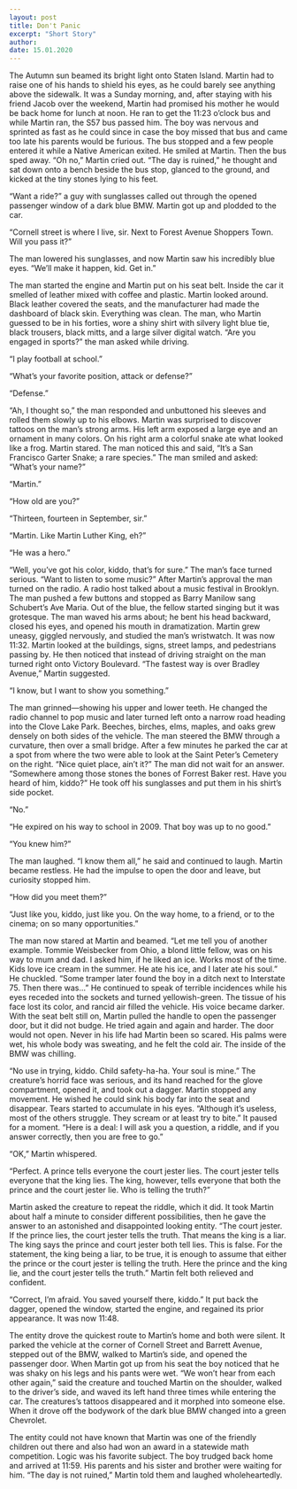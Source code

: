 ```yaml
---
layout: post
title: Don't Panic
excerpt: "Short Story"
author:
date: 15.01.2020
---
```


The Autumn sun beamed its bright light onto Staten Island. Martin had to raise one of his hands to shield his eyes, as he could barely see anything above the sidewalk. It was a Sunday morning, and, after staying with his friend Jacob over the weekend, Martin had promised his mother he would be back home for lunch at noon. He ran to get the 11:23 o’clock bus and while Martin ran, the S57 bus passed him. The boy was nervous and sprinted as fast as he could since in case the boy missed that bus and came too late his parents would be furious. The bus stopped and a few people entered it while a Native American exited. He smiled at Martin. Then the bus sped away. “Oh no,” Martin cried out. “The day is ruined,” he thought and sat down onto a bench beside the bus stop, glanced to the ground, and kicked at the tiny stones lying to his feet.

“Want a ride?” a guy with sunglasses called out through the opened passenger window of a dark blue BMW. Martin got up and plodded to the car. 

“Cornell street is where I live, sir. Next to Forest Avenue Shoppers Town. Will you pass it?” 

The man lowered his sunglasses, and now Martin saw his incredibly blue eyes. “We’ll make it happen, kid. Get in.” 

The man started the engine and Martin put on his seat belt. Inside the car it smelled of leather mixed with coffee and plastic. Martin looked around. Black leather covered the seats, and the manufacturer had made the dashboard of black skin. Everything was clean. The man, who Martin guessed to be in his forties, wore a shiny shirt with silvery light blue tie, black trousers, black mitts, and a large silver digital watch. “Are you engaged in sports?” the man asked while driving.

“I play football at school.”

“What’s your favorite position, attack or defense?”

“Defense.”

“Ah, I thought so,” the man responded and unbuttoned his sleeves and rolled them slowly up to his elbows. Martin was surprised to discover tattoos on the man’s strong arms. His left arm exposed a large eye and an ornament in many colors. On his right arm a colorful snake ate what looked like a frog. Martin stared. The man noticed this and said, “It’s a San Francisco Garter Snake; a rare species.” The man smiled and asked: “What’s your name?” 

“Martin.”

“How old are you?”

“Thirteen, fourteen in September, sir.”

“Martin. Like Martin Luther King, eh?”

“He was a hero.”

“Well, you’ve got his color, kiddo, that’s for sure.” The man’s face turned serious. “Want to listen to some music?” After Martin’s approval the man turned on the radio. A radio host talked about a music festival in Brooklyn. The man pushed a few buttons and stopped as Barry Manilow sang Schubert’s Ave Maria. Out of the blue, the fellow started singing but it was grotesque. The man waved his arms about; he bent his head backward, closed his eyes, and opened his mouth in dramatization. Martin grew uneasy, giggled nervously, and studied the man’s wristwatch. It was now 11:32. Martin looked at the buildings, signs, street lamps, and pedestrians passing by. He then noticed that instead of driving straight on the man turned right onto Victory Boulevard. “The fastest way is over Bradley Avenue,” Martin suggested.

“I know, but I want to show you something.” 

The man grinned—showing his upper and lower teeth. He changed the radio channel to pop music and later turned left onto a narrow road heading into the Clove Lake Park. Beeches, birches, elms, maples, and oaks grew densely on both sides of the vehicle. The man steered the BMW through a curvature, then over a small bridge. After a few minutes he parked the car at a spot from where the two were able to look at the Saint Peter’s Cemetery on the right. “Nice quiet place, ain’t it?” The man did not wait for an answer. “Somewhere among those stones the bones of Forrest Baker rest. Have you heard of him, kiddo?” He took off his sunglasses and put them in his shirt’s side pocket.

“No.”

“He expired on his way to school in 2009. That boy was up to no good.”

“You knew him?” 

The man laughed. “I know them all,” he said and continued to laugh. Martin became restless. He had the impulse to open the door and leave, but curiosity stopped him. 

“How did you meet them?”

“Just like you, kiddo, just like you. On the way home, to a friend, or to the cinema; on so many opportunities.” 

The man now stared at Martin and beamed. “Let me tell you of another example. Tommie Weisbecker from Ohio, a blond little fellow, was on his way to mum and dad. I asked him, if he liked an ice. Works most of the time. Kids love ice cream in the summer. He ate his ice, and I later ate his soul.” He chuckled.  “Some tramper later found the boy in a ditch next to Interstate 75. Then there was…” He continued to speak of terrible incidences while his eyes receded into the sockets and turned yellowish-green. The tissue of his face lost its color, and rancid air filled the vehicle. His voice became darker. With the seat belt still on, Martin pulled the handle to open the passenger door, but it did not budge. He tried again and again and harder. The door would not open. Never in his life had Martin been so scared. His palms were wet, his whole body was sweating, and he felt the cold air. The inside of the BMW was chilling.

“No use in trying, kiddo. Child safety-ha-ha. Your soul is mine.” The creature’s horrid face was serious, and its hand reached for the glove compartment, opened it, and took out a dagger. Martin stopped any movement. He wished he could sink his body far into the seat and disappear. Tears started to accumulate in his eyes. “Although it’s useless, most of the others struggle. They scream or at least try to bite.” It paused for a moment. “Here is a deal: I will ask you a question, a riddle, and if you answer correctly, then you are free to go.” 

“OK,” Martin whispered.

“Perfect. A prince tells everyone the court jester lies. The court jester tells everyone that the king lies. The king, however, tells everyone that both the prince and the court jester lie. Who is telling the truth?” 

Martin asked the creature to repeat the riddle, which it did. It took Martin about half a minute to consider different possibilities, then he gave the answer to an astonished and disappointed looking entity. 
“The court jester. If the prince lies, the court jester tells the truth. That means the king is a liar. The king says the prince and court jester both tell lies. This is false. For the statement, the king being a liar, to be true, it is enough to assume that either the prince or the court jester is telling the truth. Here the prince and the king lie, and the court jester tells the truth.” Martin felt both relieved and confident. 

“Correct, I’m afraid. You saved yourself there, kiddo.” It put back the dagger, opened the window, started the engine, and regained its prior appearance. It was now 11:48.

The entity drove the quickest route to Martin’s home and both were silent. It parked the vehicle at the corner of Cornell Street and Barrett Avenue, stepped out of the BMW, walked to Martin’s side, and opened the passenger door. When Martin got up from his seat the boy noticed that he was shaky on his legs and his pants were wet. “We won’t hear from each other again,” said the creature and touched Martin on the shoulder, walked to the driver’s side, and waved its left hand three times while entering the car. The creatures’s tattoos disappeared and it morphed into someone else. When it drove off the bodywork of the dark blue BMW changed into a green Chevrolet. 

The entity could not have known that Martin was one of the friendly children out there and also had won an award in a statewide math competition. Logic was his favorite subject. The boy trudged back home and arrived at 11:59. His parents and his sister and brother were waiting for him. “The day is not ruined,” Martin told them and laughed wholeheartedly.